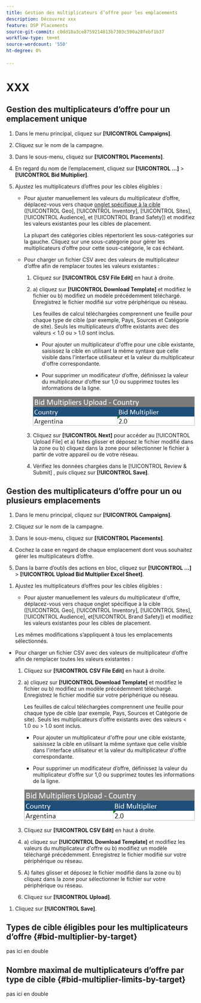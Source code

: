 ```yaml
---
title: Gestion des multiplicateurs d’offre pour les emplacements
description: Découvrez xxx
feature: DSP Placements
source-git-commit: c0dd18a3ce8759214813b7303c590a28febf1b37
workflow-type: tm+mt
source-wordcount: '550'
ht-degree: 0%

---
```


# XXX

## Gestion des multiplicateurs d’offre pour un emplacement unique

1. Dans le menu principal, cliquez sur **[!UICONTROL Campaigns]**.

1. Cliquez sur le nom de la campagne.

1. Dans le sous-menu, cliquez sur **[!UICONTROL Placements]**.

1. En regard du nom de l’emplacement, cliquez sur  **[!UICONTROL ...]** > **[!UICONTROL Bid Multiplier]**.

1. Ajustez les multiplicateurs d’offres pour les cibles éligibles :

   * Pour ajuster manuellement les valeurs du multiplicateur d’offre, déplacez-vous vers chaque [onglet spécifique à la cible](#bid-multiplier-by-target) ([!UICONTROL Geo], [!UICONTROL Inventory], [!UICONTROL Sites], [!UICONTROL Audience], et [!UICONTROL Brand Safety]) et modifiez les valeurs existantes pour les cibles de placement.

     La plupart des catégories cibles répertorient les sous-catégories sur la gauche. Cliquez sur une sous-catégorie pour gérer les multiplicateurs d’offre pour cette sous-catégorie, le cas échéant.

   * Pour charger un fichier CSV avec des valeurs de multiplicateur d’offre afin de remplacer toutes les valeurs existantes :

      1. Cliquez sur **[!UICONTROL CSV File Edit]** en haut à droite.

      1. a) cliquez sur **[!UICONTROL Download Template]** et modifiez le fichier ou b) modifiez un modèle précédemment téléchargé. Enregistrez le fichier modifié sur votre périphérique ou réseau.

         Les feuilles de calcul téléchargées comprennent une feuille pour chaque type de cible (par exemple, Pays, Sources et Catégorie de site). Seuls les multiplicateurs d’offre existants avec des valeurs &lt; 1.0 ou > 1.0 sont inclus.

         * Pour ajouter un multiplicateur d&#39;offre pour une cible existante, saisissez la cible en utilisant la même syntaxe que celle visible dans l&#39;interface utilisateur et la valeur du multiplicateur d&#39;offre correspondante.

         * Pour supprimer un modificateur d’offre, définissez la valeur du multiplicateur d’offre sur 1,0 ou supprimez toutes les informations de la ligne.

         ![Exemple de ligne dans un fichier de feuille de calcul de multiplicateur d’offre](/help/dsp/assets/bid-multiplier-spreadsheet.png "Exemple de ligne dans un fichier de feuille de calcul de multiplicateur d’offre")

      1. Cliquez sur **[!UICONTROL Next]** pour accéder au [!UICONTROL Upload File] et a) faites glisser et déposez le fichier modifié dans la zone ou b) cliquez dans la zone pour sélectionner le fichier à partir de votre appareil ou de votre réseau.

      1. Vérifiez les données chargées dans le [!UICONTROL Review & Submit] , puis cliquez sur **[!UICONTROL Save]**.

## Gestion des multiplicateurs d’offre pour un ou plusieurs emplacements

<!-- verify all and edit accordingly -->

1. Dans le menu principal, cliquez sur **[!UICONTROL Campaigns]**.

1. Cliquez sur le nom de la campagne.

1. Dans le sous-menu, cliquez sur **[!UICONTROL Placements]**.

1. Cochez la case en regard de chaque emplacement dont vous souhaitez gérer les multiplicateurs d’offre.

1. Dans la barre d’outils des actions en bloc, cliquez sur **[!UICONTROL ...]** > **[!UICONTROL Upload Bid Multiplier Excel Sheet]**.

<!-- Check the following this functionality when available in UAT -->

1. Ajustez les multiplicateurs d’offres pour les cibles éligibles :

   * Pour ajuster manuellement les valeurs du multiplicateur d&#39;offre, déplacez-vous vers chaque onglet spécifique à la cible ([!UICONTROL Geo], [!UICONTROL Inventory], [!UICONTROL Sites], [!UICONTROL Audience], et[!UICONTROL Brand Safety]) et modifiez les valeurs existantes pour les cibles de placement.

   Les mêmes modifications s’appliquent à tous les emplacements sélectionnés.

* Pour charger un fichier CSV avec des valeurs de multiplicateur d’offre afin de remplacer toutes les valeurs existantes :

   1. Cliquez sur **[!UICONTROL CSV File Edit]** en haut à droite.

   1. a) cliquez sur **[!UICONTROL Download Template]** et modifiez le fichier ou b) modifiez un modèle précédemment téléchargé. Enregistrez le fichier modifié sur votre périphérique ou réseau.

      Les feuilles de calcul téléchargées comprennent une feuille pour chaque type de cible (par exemple, Pays, Sources et Catégorie de site). Seuls les multiplicateurs d’offre existants avec des valeurs &lt; 1.0 ou > 1.0 sont inclus.

      * Pour ajouter un multiplicateur d&#39;offre pour une cible existante, saisissez la cible en utilisant la même syntaxe que celle visible dans l&#39;interface utilisateur et la valeur du multiplicateur d&#39;offre correspondante.

      * Pour supprimer un modificateur d’offre, définissez la valeur du multiplicateur d’offre sur 1,0 ou supprimez toutes les informations de la ligne.

      ![Exemple de ligne dans un fichier de feuille de calcul de multiplicateur d’offre](/help/dsp/assets/bid-multiplier-spreadsheet.png "Exemple de ligne dans un fichier de feuille de calcul de multiplicateur d’offre")

   1. Cliquez sur **[!UICONTROL CSV Edit]** en haut à droite.

   1. a) cliquez sur **[!UICONTROL Download Template]** et modifiez les valeurs du multiplicateur d&#39;offre ou b) modifiez un modèle téléchargé précédemment. Enregistrez le fichier modifié sur votre périphérique ou réseau.

   1. A) faites glisser et déposez le fichier modifié dans la zone ou b) cliquez dans la zone pour sélectionner le fichier sur votre périphérique ou réseau.

   1. Cliquez sur **[!UICONTROL Upload]**.

1. Cliquez sur **[!UICONTROL Save]**.

## Types de cible éligibles pour les multiplicateurs d’offre {#bid-multiplier-by-target}

pas ici en double

## Nombre maximal de multiplicateurs d’offre par type de cible {#bid-multiplier-limits-by-target}

pas ici en double

<!--

>[!MORELIKETHIS]
>
>* [About Placement Management](placement-about.md)
>* [Edit Placements](placement-edit.md)
>* [View the Change Log for a Placement](placement-change-log.md)
>* [Placement Settings](placement-settings.md)
 -->
